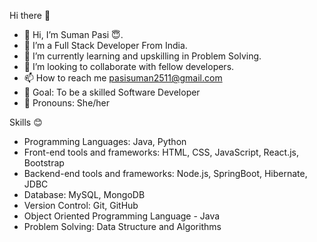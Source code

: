  Hi there 👋
- 👋 Hi, I’m Suman Pasi 😇.
- 👀 I’m a Full Stack Developer From India.
- 🌱 I’m currently learning and upskilling in Problem Solving.
- 💞️ I’m looking to collaborate with fellow developers.
- 📫 How to reach me pasisuman2511@gmail.com
- 🥅 Goal: To be a skilled Software Developer
- 🤗 Pronouns: She/her

   
Skills 😊
- Programming Languages: Java, Python
- Front-end tools and frameworks: HTML, CSS, JavaScript, React.js, Bootstrap
- Backend-end tools and frameworks: Node.js, SpringBoot, Hibernate, JDBC
- Database: MySQL, MongoDB
- Version Control: Git, GitHub
- Object Oriented Programming Language - Java
- Problem Solving: Data Structure and Algorithms
